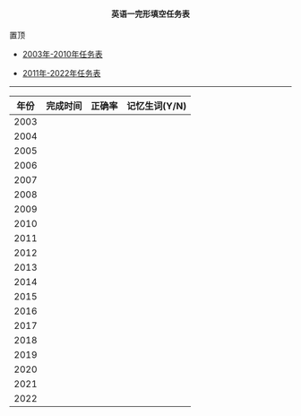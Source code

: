 <h4 align="center">英语一完形填空任务表</h4>

<span id="top">置顶</span>

* [2003年-2010年任务表](#part1)

* [2011年-2022年任务表](#part2)

-----

|年份 | 完成时间| 正确率| 记忆生词(Y/N) |
|-----|-------|------|-------------|
|2003 |       |      |             |
|2004 |       |      |             |
|2005 |       |      |             |
|2006 |       |      |             |
|2007 |       |      |             |
|2008 |       |      |             |
|2009 |       |      |             |
|2010 |       |      |             |
|2011 |       |      |             |
|2012 |       |      |             |
|2013 |       |      |             |
|2014 |       |      |             |
|2015 |       |      |             |
|2016 |       |      |             |
|2017 |       |      |             |
|2018 |       |      |             |
|2019 |       |      |             |
|2020 |       |      |             |
|2021 |       |      |             |
|2022 |       |      |             |